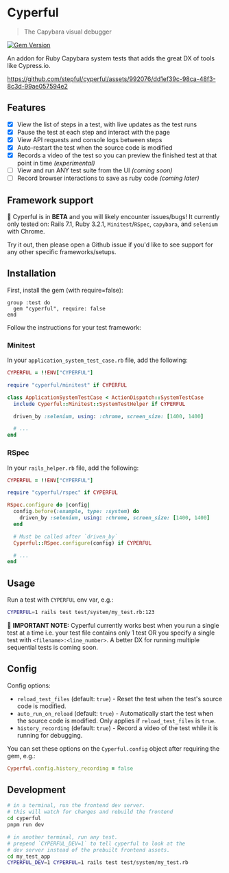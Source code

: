 # Cyperful

> The Capybara visual debugger

[![Gem Version](https://badge.fury.io/rb/cyperful.svg)](https://badge.fury.io/rb/cyperful)

An addon for Ruby Capybara system tests that adds the great DX of tools like Cypress.io.

https://github.com/stepful/cyperful/assets/992076/dd1ef39c-98ca-48f3-8c3d-99ae057594e2

## Features

- [x] View the list of steps in a test, with live updates as the test runs
- [x] Pause the test at each step and interact with the page
- [x] View API requests and console logs between steps
- [x] Auto-restart the test when the source code is modified
- [x] Records a video of the test so you can preview the finished test at that point in time _(experimental)_
- [ ] View and run ANY test suite from the UI _(coming soon)_
- [ ] Record browser interactions to save as ruby code _(coming later)_

## Framework support

🚨 Cyperful is in **BETA** and you will likely encounter issues/bugs! It currently only tested on: Rails 7.1, Ruby 3.2.1, `Minitest`/`RSpec`, `capybara`, and `selenium` with Chrome.

Try it out, then please open a Github issue if you'd like to see support for any other specific frameworks/setups.

## Installation

First, install the gem (with require=false):

```Gemfile
group :test do
  gem "cyperful", require: false
end
```

Follow the instructions for your test framework:

### Minitest

In your `application_system_test_case.rb` file, add the following:

```ruby
CYPERFUL = !!ENV["CYPERFUL"]

require "cyperful/minitest" if CYPERFUL

class ApplicationSystemTestCase < ActionDispatch::SystemTestCase
  include Cyperful::Minitest::SystemTestHelper if CYPERFUL

  driven_by :selenium, using: :chrome, screen_size: [1400, 1400]

  # ...
end
```

### RSpec

In your `rails_helper.rb` file, add the following:

```ruby
CYPERFUL = !!ENV["CYPERFUL"]

require "cyperful/rspec" if CYPERFUL

RSpec.configure do |config|
  config.before(:example, type: :system) do
    driven_by :selenium, using: :chrome, screen_size: [1400, 1400]
  end

  # Must be called after `driven_by`
  Cyperful::RSpec.configure(config) if CYPERFUL

  # ...
end
```

## Usage

Run a test with `CYPERFUL` env var, e.g.:

```bash
CYPERFUL=1 rails test test/system/my_test.rb:123
```

🚨 **IMPORTANT NOTE:**
Cyperful currently works best when you run a single test at a time i.e. your test file contains only 1 test OR you specify a single test with `<filename>:<line_number>`. A better DX for running multiple sequential tests is coming soon.

## Config

Config options:

- `reload_test_files` (default: `true`) - Reset the test when the test's source code is modified.
- `auto_run_on_reload` (default: `true`) - Automatically start the test when the source code is modified. Only applies if `reload_test_files` is `true`.
- `history_recording` (default: `true`) - Record a video of the test while it is running for debugging.

You can set these options on the `Cyperful.config` object after requiring the gem, e.g.:

```ruby
Cyperful.config.history_recording = false
```

## Development

```bash
# in a terminal, run the frontend dev server.
# this will watch for changes and rebuild the frontend
cd cyperful
pnpm run dev

# in another terminal, run any test.
# prepend `CYPERFUL_DEV=1` to tell cyperful to look at the
# dev server instead of the prebuilt frontend assets.
cd my_test_app
CYPERFUL_DEV=1 CYPERFUL=1 rails test test/system/my_test.rb
```
